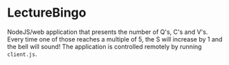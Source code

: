 # LectureBingo
NodeJS/web application that presents the number of Q's, C's and V's. Every time one of those reaches a multiple of 5, the S will increase by 1 and the bell will sound! The application is controlled remotely by running `client.js`.
